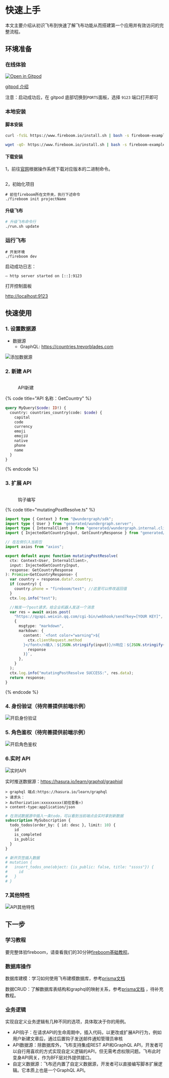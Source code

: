 # 快速上手



本文主要介绍从初识飞布到快速了解飞布功能从而搭建第一个应用并有效访问的完整流程。

## 环境准备

### 在线体验

[![Open in Gitpod](https://gitpod.io/button/open-in-gitpod.svg)](https://gitpod.io/#https://github.com/fireboomio/fb-init-simple)

[gitpod 介绍](https://juejin.cn/post/6844903773878386701)

注意：启动成功后，在 gitpod 底部切换到`PORTS`面板，选择 `9123` 端口打开即可

### 本地安装

#### 脚本安装

```bash
curl -fsSL https://www.fireboom.io/install.sh | bash -s fireboom-example-project
```

```bash
wget -qO- https://www.fireboom.io/install.sh | bash -s fireboom-example-project
```

#### 下载安装

1，前往[官网](https://www.fireboom.io/)根据操作系统下载对应版本的二进制命令。

<img src="../.gitbook/assets/image (1).png" alt="" data-size="original">

2，初始化项目

```
# 前往fireboom所在文件夹，执行下述命令
./fireboom init projectName
```

#### &#x20;升级飞布

```bash
# 升级飞布命令行
./run.sh update
```

### 运行飞布

```shell
# 开发环境
./fireboom dev
```

启动成功日志：

```
⇨ http server started on [::]:9123
```

打开控制面板

[http://localhost:9123](http://localhost:9123)

## 快速使用

### 1. 设置数据源

* 数据源
  * GraphQL: https://countries.trevorblades.com

![添加数据源](https://fireboom.oss-cn-hangzhou.aliyuncs.com/img/01-datasource.png)

### 2. 新建 API

&#x20;

<figure><img src="https://fireboom.oss-cn-hangzhou.aliyuncs.com/img/02-api_create.png" alt=""><figcaption><p>API新建</p></figcaption></figure>

{% code title="API 名称：GetCountry" %}
```graphql
query MyQuery($code: ID!) {
  country: countries_country(code: $code) {
    capital
    code
    currency
    emoji
    emojiU
    native
    phone
    name
  }
}
```
{% endcode %}

### 3. 扩展 API

&#x20;

<figure><img src="https://fireboom.oss-cn-hangzhou.aliyuncs.com/img/02-api_hooks.png" alt=""><figcaption><p>钩子编写</p></figcaption></figure>



{% code title="mutatingPostResolve.ts" %}
```typescript
import type { Context } from "@wundergraph/sdk";
import type { User } from "generated/wundergraph.server";
import type { InternalClient } from "generated/wundergraph.internal.client";
import { InjectedGetCountryInput, GetCountryResponse } from "generated/models";

// 在左侧引入当前包
import axios from "axios";

export default async function mutatingPostResolve(
  ctx: Context<User, InternalClient>,
  input: InjectedGetCountryInput,
  response: GetCountryResponse
): Promise<GetCountryResponse> {
  var country = response.data?.country;
  if (country) {
    country.phone = "fireboom/test"; //这里可以修改返回值
  }
  ctx.log.info("test");

  //触发一个post请求，给企业机器人发送一个消息
  var res = await axios.post(
    "https://qyapi.weixin.qq.com/cgi-bin/webhook/send?key=[YOUR KEY]",
    {
      msgtype: "markdown",
      markdown: {
        content: `<font color="warning">${
          ctx.clientRequest.method
        }</font>/n输入：${JSON.stringify(input)}/n响应：${JSON.stringify(
          response
        )}`,
      },
    }
  );
  ctx.log.info("mutatingPostResolve SUCCESS:", res.data);
  return response;
}
```
{% endcode %}

### 4. 身份验证（待完善提供前端示例）

![开启身份验证](https://fireboom.oss-cn-hangzhou.aliyuncs.com/img/02-api\_auth.png)

### 5. 角色鉴权（待完善提供前端示例）

![开启角色鉴权](https://fireboom.oss-cn-hangzhou.aliyuncs.com/img/02-api\_rbac.png)

### 6.实时 API

![实时API](https://fireboom.oss-cn-hangzhou.aliyuncs.com/img/02-api\_live.png)

实时推送数据源：https://hasura.io/learn/graphql/graphiql

```
> graphql 端点:https://hasura.io/learn/graphql
> 请求头：
> Authorization:xxxxxxxxx(前往查看↑)
> content-type:application/json
```

```graphql
# 在测试数据源中插入一条todo，可以看到当前端点会实时拿到新数据
subscription MySubscription {
  todo_todos(order_by: { id: desc }, limit: 10) {
    id
    is_completed
    is_public
  }
}

# 新开页签插入数据
# mutation {
#   insert_todos_one(object: {is_public: false, title: "sssss"}) {
#     id
#   }
# }
```

### 7.其他特性

![API其他特性](https://fireboom.oss-cn-hangzhou.aliyuncs.com/img/02-api\_feature.png)

## 下一步

### 学习教程

要完整体验fireboom，请查看我们的30分钟[fireboom基础教程](https://www.bilibili.com/video/BV1w24y1U7fx/)。

### 数据库操作

数据库建模：学习如何使用飞布建模数据库，参考[prisma文档](https://prisma.yoga/concepts/components/prisma-schema/data-model)

数据CRUD：了解数据库表结构和graphql的映射关系，参考[prisma文档](https://prisma.yoga/concepts/components/prisma-client/crud) ，待补充教程。

### 业务逻辑

实现自定义业务逻辑有几种不同的选项，具体取决于你的用例。

* API钩子：在请求API的生命周期中，插入代码，以更改或扩展API行为，例如用户新建文章后，通过后置钩子发送邮件通知管理员审核
* API数据源：除数据库外，飞布支持集成REST API和GraphQL API，开发者可以自行用喜欢的方式实现自定义逻辑的API，但无需考虑权限问题。飞布此时变身API网关，作为BFF层对外提供接口。
* 自定义数据源：飞布还内置了自定义数据源，开发者可以直接编写脚本扩展逻辑。它本质上也是一个GraphQL API。

